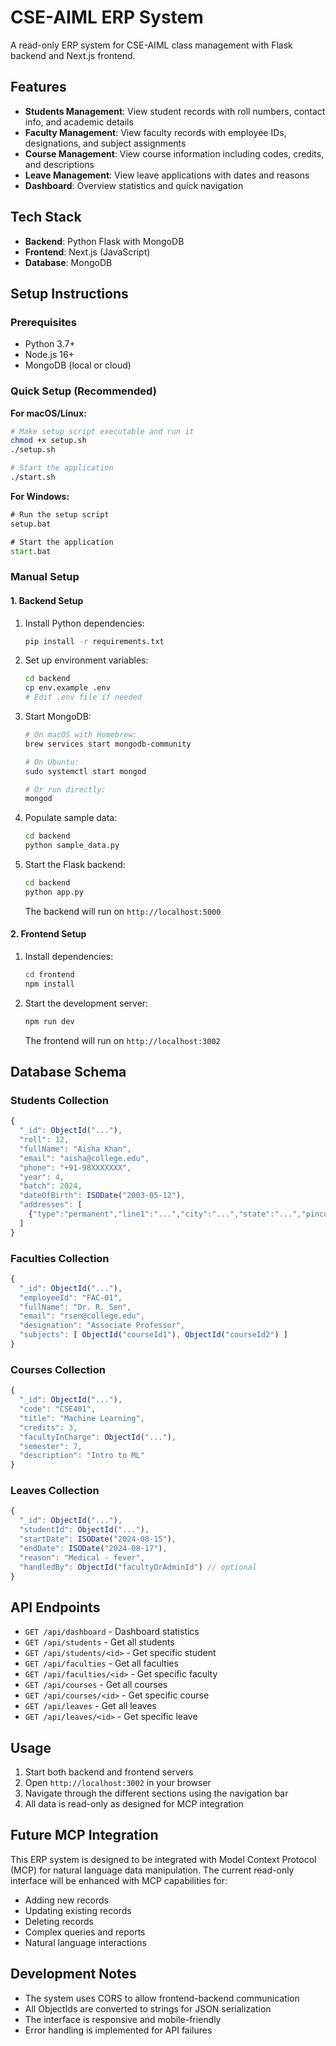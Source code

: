 # CSE-AIML ERP System

A read-only ERP system for CSE-AIML class management with Flask backend and Next.js frontend.

## Features

- **Students Management**: View student records with roll numbers, contact info, and academic details
- **Faculty Management**: View faculty records with employee IDs, designations, and subject assignments
- **Course Management**: View course information including codes, credits, and descriptions
- **Leave Management**: View leave applications with dates and reasons
- **Dashboard**: Overview statistics and quick navigation

## Tech Stack

- **Backend**: Python Flask with MongoDB
- **Frontend**: Next.js (JavaScript)
- **Database**: MongoDB

## Setup Instructions

### Prerequisites

- Python 3.7+
- Node.js 16+
- MongoDB (local or cloud)

### Quick Setup (Recommended)

**For macOS/Linux:**
```bash
# Make setup script executable and run it
chmod +x setup.sh
./setup.sh

# Start the application
./start.sh
```

**For Windows:**
```cmd
# Run the setup script
setup.bat

# Start the application
start.bat
```

### Manual Setup

#### 1. Backend Setup

1. Install Python dependencies:
   ```bash
   pip install -r requirements.txt
   ```

2. Set up environment variables:
   ```bash
   cd backend
   cp env.example .env
   # Edit .env file if needed
   ```

3. Start MongoDB:
   ```bash
   # On macOS with Homebrew:
   brew services start mongodb-community
   
   # On Ubuntu:
   sudo systemctl start mongod
   
   # Or run directly:
   mongod
   ```

4. Populate sample data:
   ```bash
   cd backend
   python sample_data.py
   ```

5. Start the Flask backend:
   ```bash
   cd backend
   python app.py
   ```
   The backend will run on `http://localhost:5000`

#### 2. Frontend Setup

1. Install dependencies:
   ```bash
   cd frontend
   npm install
   ```

2. Start the development server:
   ```bash
   npm run dev
   ```
   The frontend will run on `http://localhost:3002`

## Database Schema

### Students Collection
```javascript
{
  "_id": ObjectId("..."),
  "roll": 12,
  "fullName": "Aisha Khan",
  "email": "aisha@college.edu",
  "phone": "+91-98XXXXXXX",
  "year": 4,
  "batch": 2024,
  "dateOfBirth": ISODate("2003-05-12"),
  "addresses": [
    {"type":"permanent","line1":"...","city":"...","state":"...","pincode":"..."}
  ]
}
```

### Faculties Collection
```javascript
{
  "_id": ObjectId("..."),
  "employeeId": "FAC-01",
  "fullName": "Dr. R. Sen",
  "email": "rsen@college.edu",
  "designation": "Associate Professor",
  "subjects": [ ObjectId("courseId1"), ObjectId("courseId2") ]
}
```

### Courses Collection
```javascript
{
  "_id": ObjectId("..."),
  "code": "CSE401",
  "title": "Machine Learning",
  "credits": 3,
  "facultyInCharge": ObjectId("..."),
  "semester": 7,
  "description": "Intro to ML"
}
```

### Leaves Collection
```javascript
{
  "_id": ObjectId("..."),
  "studentId": ObjectId("..."),
  "startDate": ISODate("2024-08-15"),
  "endDate": ISODate("2024-08-17"),
  "reason": "Medical - fever",
  "handledBy": ObjectId("facultyOrAdminId") // optional
}
```

## API Endpoints

- `GET /api/dashboard` - Dashboard statistics
- `GET /api/students` - Get all students
- `GET /api/students/<id>` - Get specific student
- `GET /api/faculties` - Get all faculties
- `GET /api/faculties/<id>` - Get specific faculty
- `GET /api/courses` - Get all courses
- `GET /api/courses/<id>` - Get specific course
- `GET /api/leaves` - Get all leaves
- `GET /api/leaves/<id>` - Get specific leave

## Usage

1. Start both backend and frontend servers
2. Open `http://localhost:3002` in your browser
3. Navigate through the different sections using the navigation bar
4. All data is read-only as designed for MCP integration

## Future MCP Integration

This ERP system is designed to be integrated with Model Context Protocol (MCP) for natural language data manipulation. The current read-only interface will be enhanced with MCP capabilities for:

- Adding new records
- Updating existing records
- Deleting records
- Complex queries and reports
- Natural language interactions

## Development Notes

- The system uses CORS to allow frontend-backend communication
- All ObjectIds are converted to strings for JSON serialization
- The interface is responsive and mobile-friendly
- Error handling is implemented for API failures

